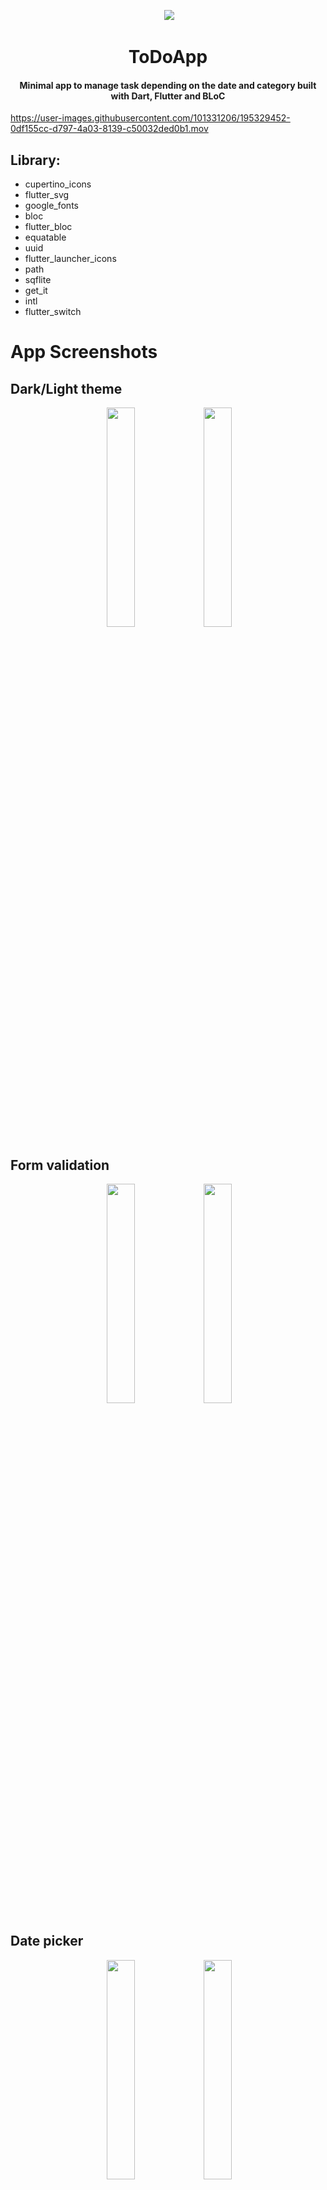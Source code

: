 <p align="center">
<img>
 <img src="https://i.im.ge/2022/10/12/2lnFjW.icon.png">
</p>
<h1 align="center">ToDoApp</h1>
<h4 align="center">Minimal app to manage task depending on the date and category built with Dart, Flutter and BLoC</h4>



https://user-images.githubusercontent.com/101331206/195329452-0df155cc-d797-4a03-8139-c50032ded0b1.mov


## Library:
  * cupertino_icons
  * flutter_svg
  * google_fonts
  * bloc
  * flutter_bloc
  * equatable
  * uuid
  * flutter_launcher_icons
  * path
  * sqflite
  * get_it
  * intl
  * flutter_switch


# App Screenshots

## Dark/Light theme

<p align="center">
<img>
 <img width="30%" src="https://user-images.githubusercontent.com/101331206/195331951-df4fb492-d54d-4d0b-85fb-840ec755a5bb.png">
  <img width="30%" src="https://user-images.githubusercontent.com/101331206/195331956-f8b163d0-0d09-4572-aef4-a53bb87f9d5a.png">
</p>

## Form validation

<p align="center">
<img>
 <img width="30%" src="https://user-images.githubusercontent.com/101331206/195332516-1273114c-bb4e-491b-ae29-882af05afb07.png">
  <img width="30%" src="https://user-images.githubusercontent.com/101331206/195332462-e298066e-4b56-4898-9d7a-7e7a7bb75523.png">
</p>


## Date picker

<p align="center">
<img>
 <img width="30%" src="https://user-images.githubusercontent.com/101331206/195332832-3239de99-e4a2-48f3-9dae-6caf9090edcd.png">
  <img width="30%" src="https://user-images.githubusercontent.com/101331206/195332842-341590e1-914b-42b0-a071-f15669954866.png">
</p>





## Getting Started

This project is a starting point for a Flutter application.

A few resources to get you started if this is your first Flutter project:

- [Lab: Write your first Flutter app](https://docs.flutter.dev/get-started/codelab)
- [Cookbook: Useful Flutter samples](https://docs.flutter.dev/cookbook)

For help getting started with Flutter development, view the
[online documentation](https://docs.flutter.dev/), which offers tutorials,
samples, guidance on mobile development, and a full API reference.





